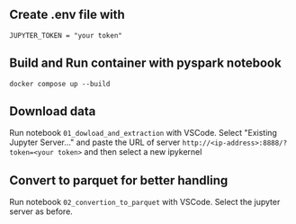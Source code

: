 ## Create .env file with
```
JUPYTER_TOKEN = "your token"
```

## Build and Run container with pyspark notebook
```
docker compose up --build
```

## Download data
Run notebook `01_dowload_and_extraction` with VSCode. Select "Existing Jupyter Server..." and paste the URL of server `http://<ip-address>:8888/?token=<your token>` and then select a new ipykernel

## Convert to parquet for better handling
Run notebook `02_convertion_to_parquet` with VSCode. Select the jupyter server as before.